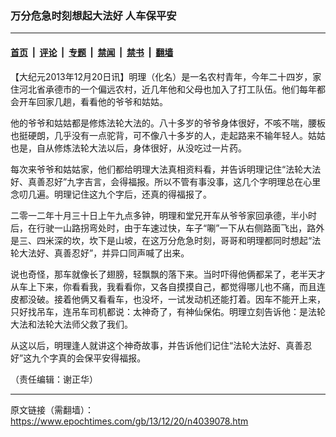### 万分危急时刻想起大法好 人车保平安

---

#### [首页](../../../..?n4039078) &nbsp;|&nbsp; [评论](../../../../../epoch-comment?n4039078) &nbsp;|&nbsp; [专题](../../../../../epoch-special?n4039078) &nbsp;|&nbsp; [禁闻](../../../../../epoch-news?n4039078) &nbsp;|&nbsp; [禁书](../../../../../books?n4039078) &nbsp;|&nbsp; [翻墙](https://github.com/gfw-breaker/nogfw/blob/master/README.md?n4039078)


<div class="post_content" id="artbody" itemprop="articleBody">
 <!-- article content begin -->
 <p>
  【大纪元2013年12月20日讯】明理（化名）是一名农村青年，今年二十四岁，家住河北省承德市的一个偏远农村，近几年他和父母也加入了打工队伍。他们每年都会开车回家几趟，看看他的爷爷和姑姑。
 </p>
 <p>
  他的爷爷和姑姑都是修炼法轮大法的。八十多岁的爷爷身体很好，不咳不喘，腰板也挺硬朗，几乎没有一点驼背，可不像八十多岁的人，走起路来不输年轻人。姑姑也是，自从修炼法轮大法以后，身体很好，从没吃过一片药。
 </p>
 <p>
  每次来爷爷和姑姑家，他们都给明理大法真相资料看，并告诉明理记住“法轮大法好、真善忍好”九字吉言，会得福报。所以不管有事没事，这几个字明理总在心里念叨几遍。明理记住这九个字后，还真的得福报了。
 </p>
 <p>
  二零一二年十月三十日上午九点多钟，明理和堂兄开车从爷爷家回承德，半小时后，在行驶一山路拐弯处时，由于车速过快，车子“唰”一下从右侧路面飞出，路外是三、四米深的坎，坎下是山坡，在这万分危急时刻，哥哥和明理都同时想起“法轮大法好、真善忍好”，并异口同声喊了出来。
 </p>
 <p>
  说也奇怪，那车就像长了翅膀，轻飘飘的落下来。当时吓得他俩都呆了，老半天才从车上下来，你看看我，我看看你，又各自摸摸自己，都觉得哪儿也不痛，而且连皮都没破。接着他俩又看看车，也没坏，一试发动机还能打着。因车不能开上来，只好找吊车，连吊车司机都说：太神奇了，有神仙保佑。明理立刻告诉他：是法轮大法和法轮大法师父救了我们。
 </p>
 <p>
  从这以后，明理逢人就讲这个神奇故事，并告诉他们记住“法轮大法好、真善忍好”这九个字真的会保平安得福报。
 </p>
 <p>
  （责任编辑：谢正华）
 </p>
 <!-- article content end -->
 <div id="below_article_ad">
 </div>
</div>


---

原文链接（需翻墙）：https://www.epochtimes.com/gb/13/12/20/n4039078.htm